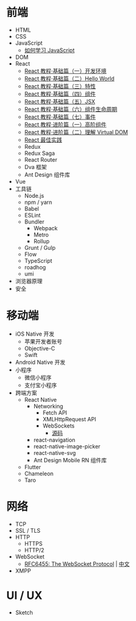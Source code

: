 # 前端
- HTML
- CSS
- JavaScript
    - [如何学习 JavaScript]()
- DOM
- React
    - [React 教程·基础篇（一）开发环境]()
    - [React 教程·基础篇（二）Hello World]()
    - [React 教程·基础篇（三）特性]()
    - [React 教程·基础篇（四）组件]()
    - [React 教程·基础篇（五）JSX]()
    - [React 教程·基础篇（六）组件生命周期]()
    - [React 教程·基础篇（七）事件]()
    - [React 教程·进阶篇（一）高阶组件]()
    - [React 教程·进阶篇（二）理解 Virtual DOM]()
    - [React 最佳实践](react-best-practices.md)
    - Redux
    - Redux Saga
    - React Router
    - Dva 框架
    - Ant Design 组件库
- Vue
- 工具链
    - Node.js
    - npm / yarn
    - Babel
    - ESLint
    - Bundler
        - Webpack
        - Metro
        - Rollup
    - Grunt / Gulp
    - Flow
    - TypeScript
    - roadhog
    - umi
- 浏览器原理
- 安全

# 移动端
- iOS Native 开发
    - 苹果开发者账号
    - Objective-C
    - Swift
- Android Native 开发
- 小程序
    - 微信小程序
    - 支付宝小程序
- 跨端方案
    - React Native
        - Networking
            - Fetch API
            - XMLHttpRequest API
            - WebSockets
                - [源码](https://github.com/facebook/react-native/tree/master/Libraries/WebSocket)
        - react-navigation
        - react-native-image-picker
        - react-native-svg
        - Ant Design Mobile RN 组件库
    - Flutter
    - Chameleon
    - Taro

# 网络
- TCP
- SSL / TLS
- HTTP
    - HTTPS
    - HTTP/2
- WebSocket
    - [RFC6455: The WebSocket Protocol](https://tools.ietf.org/html/rfc6455) | [中文](https://juejin.im/post/5c6b7366e51d45016527d648)
- XMPP

# UI / UX
- Sketch